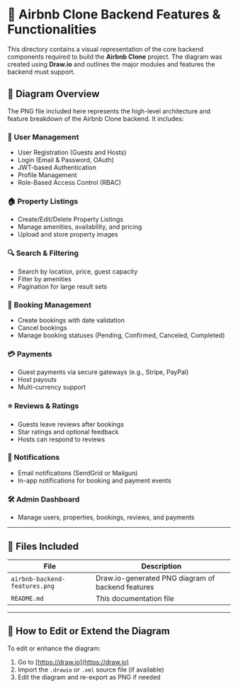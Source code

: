 # 🏡 Airbnb Clone Backend Features & Functionalities

This directory contains a visual representation of the core backend components required to build the **Airbnb Clone** project. The diagram was created using **Draw.io** and outlines the major modules and features the backend must support.

## 📌 Diagram Overview

The PNG file included here represents the high-level architecture and feature breakdown of the Airbnb Clone backend. It includes:

### 🔐 User Management
- User Registration (Guests and Hosts)
- Login (Email & Password, OAuth)
- JWT-based Authentication
- Profile Management
- Role-Based Access Control (RBAC)

### 🏠 Property Listings
- Create/Edit/Delete Property Listings
- Manage amenities, availability, and pricing
- Upload and store property images

### 🔍 Search & Filtering
- Search by location, price, guest capacity
- Filter by amenities
- Pagination for large result sets

### 📅 Booking Management
- Create bookings with date validation
- Cancel bookings
- Manage booking statuses (Pending, Confirmed, Canceled, Completed)

### 💳 Payments
- Guest payments via secure gateways (e.g., Stripe, PayPal)
- Host payouts
- Multi-currency support

### ⭐ Reviews & Ratings
- Guests leave reviews after bookings
- Star ratings and optional feedback
- Hosts can respond to reviews

### 🔔 Notifications
- Email notifications (SendGrid or Mailgun)
- In-app notifications for booking and payment events

### 🛠️ Admin Dashboard
- Manage users, properties, bookings, reviews, and payments

---

## 📂 Files Included

| File | Description |
|------|-------------|
| `airbnb-backend-features.png` | Draw.io-generated PNG diagram of backend features |
| `README.md` | This documentation file |

---

## 🧰 How to Edit or Extend the Diagram

To edit or enhance the diagram:

1. Go to [https://draw.io](https://draw.io)
2. Import the `.drawio` or `.xml` source file (if available)
3. Edit the diagram and re-export as PNG if needed
